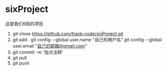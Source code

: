 # sixProject

这是我们6班的项目

1. git clone https://github.com/frank-code/sixProject.git
2. git add .
   git config --global user.name "自己的用户名"
   git config --global user.email "自己的邮箱@gmail.com"
3. git commit -m '加点注释'
4. git pull
5. git push